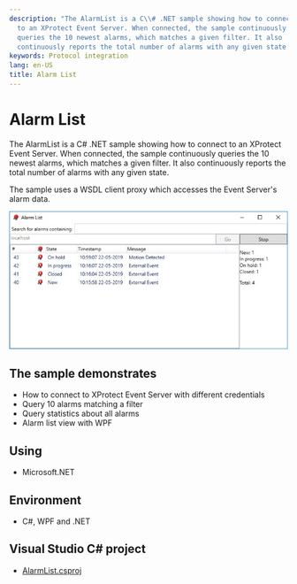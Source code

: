 ```yaml
---
description: "The AlarmList is a C\\# .NET sample showing how to connect
  to an XProtect Event Server. When connected, the sample continuously
  queries the 10 newest alarms, which matches a given filter. It also
  continuously reports the total number of alarms with any given state."
keywords: Protocol integration
lang: en-US
title: Alarm List
---
```


# Alarm List

The AlarmList is a C\# .NET sample showing how to connect to an XProtect
Event Server. When connected, the sample continuously queries the 10
newest alarms, which matches a given filter. It also continuously
reports the total number of alarms with any given state.

The sample uses a WSDL client proxy which accesses the Event Server\'s
alarm data.

![Alarm List](alarm_list.jpg)

## The sample demonstrates

-   How to connect to XProtect Event Server with different credentials
-   Query 10 alarms matching a filter
-   Query statistics about all alarms
-   Alarm list view with WPF

## Using

-   Microsoft.NET

## Environment

-   C\#, WPF and .NET

## Visual Studio C\# project

-   [AlarmList.csproj](javascript:openLink('..\\\\ProtocolSamples\\\\AlarmList\\\\AlarmList.csproj');)
